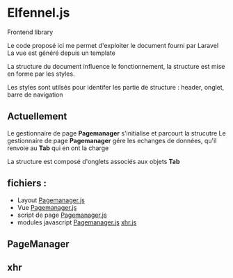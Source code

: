 # Elfennel.js
Frontend library

Le code proposé ici me permet d'exploiter le document fourni par Laravel 
La vue est généré depuis un template

La structure du document influence le fonctionnement, la structure est mise en forme par les styles.

Les styles sont utilsés pour identifer les partie de structure : header, onglet, barre de navigation


## Actuellement
Le gestionnaire de page **Pagemanager** s'initialise et parcourt la strucutre
Le gestionnaire de page **Pagemanager**  gére les echanges de données, qu'il renvoie au **Tab** qui en ont la charge

La structure est composé d'onglets associés aux objets **Tab**





## fichiers : 
- Layout
  [Pagemanager.js](./public/build/assets/modules/PageManager.js)
- Vue
  [Pagemanager.js](./public/build/assets/modules/PageManager.js)
- script de page
  [Pagemanager.js](./public/build/assets/modules/PageManager.js)
- modules javascript
  [Pagemanager.js](./public/build/assets/modules/PageManager.js)
  [xhr.js](./public/build/assets/modules/xhr.js)




## PageManager
## xhr
